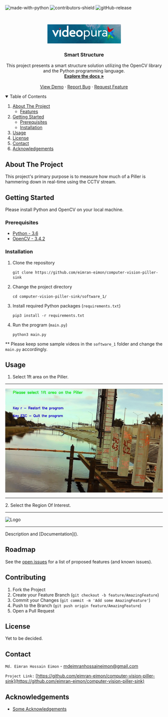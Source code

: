 <!-- PROJECT SHIELDS -->
<!--
*** I'm using markdown "reference style" links for readability.
*** Reference links are enclosed in brackets [ ] instead of parentheses ( ).
*** See the bottom of this document for the declaration of the reference variables
*** for contributors-url, forks-url, etc. This is an optional, concise syntax you may use.
*** https://www.markdownguide.org/basic-syntax/#reference-style-links
-->
![made-with-python]
![contributors-shield]
![gitHub-release]




<!-- PROJECT LOGO -->
<br />
<p align="center">
  <a href="https://github.com/eimran-eimon/computer-vision-piller-sink/">
    <img src="readme_resources/logo.png" alt="Logo">
  </a>

  <h3 align="center">Smart Structure</h3>

  <p align="center">
    This project presents a smart structure solution utilizing the OpenCV library and the Python programming language.
    <br />
    <a href="https://github.com/eimran-eimon/computer-vision-piller-sink/"><strong>Explore the docs »</strong></a>
    <br />
    <br />
    <a href="https://github.com/eimran-eimon/computer-vision-piller-sink/">View Demo</a>
    ·
    <a href="https://github.com/eimran-eimon/computer-vision-piller-sink/">Report Bug</a>
    ·
    <a href="https://github.com/eimran-eimon/computer-vision-piller-sink/">Request Feature</a>
</p>



<!-- TABLE OF CONTENTS -->
<details open="open">
  <summary>Table of Contents</summary>
  <ol>
    <li>
      <a href="#about-the-project">About The Project</a>
      <ul>
        <li><a href="#built-with">Features</a></li>
      </ul>
    </li>
    <li>
      <a href="#getting-started">Getting Started</a>
      <ul>
        <li><a href="#prerequisites">Prerequisites</a></li>
        <li><a href="#installation">Installation</a></li>
      </ul>
    </li>
    <li><a href="#usage">Usage</a></li>
    <li><a href="#license">License</a></li>
    <li><a href="#contact">Contact</a></li>
    <li><a href="#acknowledgements">Acknowledgements</a></li>
  </ol>
</details>



<!-- ABOUT THE PROJECT -->
## About The Project

This project's primary purpose is to measure how much of a Piller is hammering down in real-time using the CCTV stream.


<!-- GETTING STARTED -->
## Getting Started
Please install Python and OpenCV on your local machine.

### Prerequisites

* [Python - 3.6](https://www.python.org/)
* [OpenCV - 3.4.2](https://opencv.org/release/opencv-3-4-2/)


### Installation

1. Clone the repository
   ```
   git clone https://github.com/eimran-eimon/computer-vision-piller-sink
   ```
3. Change the project directory
   ```
   cd computer-vision-piller-sink/software_1/
   ```
4. Install required Python packages (`requirements.txt`)
   ```
   pip3 install -r requirements.txt
   ```
   
5. Run the program (`main.py`)
   ```
   python3 main.py
   ```
** Please keep some sample videos in the `software_1` folder and change the `main.py` accordingly.


<!-- USAGE EXAMPLES -->
## Usage
1. Select 1ft area on the Piller.
<hr> 
   <img src="readme_resources/set_1_ft.gif" alt="Logo"> 
<hr>
2. Select the Region Of Interest.
<hr> 
   <img src="readme_resources/select_roi.gif" alt="Logo"> 
<hr>
Description and [Documentation]().



<!-- ROADMAP -->
## Roadmap

See the [open issues](https://github.com/eimran-eimon/computer-vision-piller-sink/issues) for a list of proposed features (and known issues).



<!-- CONTRIBUTING -->
## Contributing

1. Fork the Project
2. Create your Feature Branch (`git checkout -b feature/AmazingFeature`)
3. Commit your Changes (`git commit -m 'Add some AmazingFeature'`)
4. Push to the Branch (`git push origin feature/AmazingFeature`)
5. Open a Pull Request



<!-- LICENSE -->
## License
 Yet to be decided.


<!-- CONTACT -->
## Contact

`Md. Eimran Hossain Eimon` - mdeimranhossaineimon@gmail.com

`Project Link:` [https://github.com/eimran-eimon/computer-vision-piller-sink](https://github.com/eimran-eimon/computer-vision-piller-sink)



<!-- ACKNOWLEDGEMENTS -->
## Acknowledgements
* [Some Acknowledgements]()





<!-- MARKDOWN LINKS & IMAGES -->
<!-- https://www.markdownguide.org/basic-syntax/#reference-style-links -->
[contributors-shield]: https://img.shields.io/badge/Contributor-Eimran_Eimon-<COLOR>.svg
[made-with-python]: http://ForTheBadge.com/images/badges/made-with-python.svg
[gitHub-release]: https://img.shields.io/badge/Release-Software_I-blue.svg
[product-screenshot]: images/screenshot.png